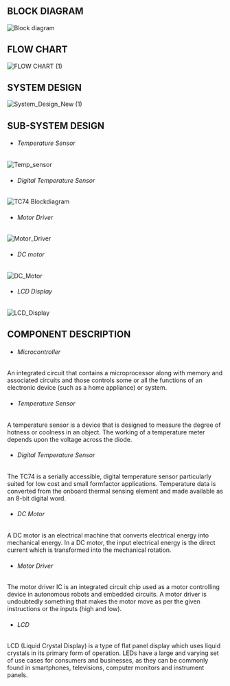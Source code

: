 
## **BLOCK DIAGRAM**

![Block diagram](https://user-images.githubusercontent.com/82401251/156115015-84153921-dd31-4c30-94d8-e386cb172375.jpg)

## **FLOW CHART**

![FLOW CHART (1)](https://user-images.githubusercontent.com/77672209/157167968-8d641a78-fa2c-47aa-a002-8536939590f6.jpg)


## **SYSTEM DESIGN**
![System_Design_New (1)](https://user-images.githubusercontent.com/82401251/156144583-f3b587f2-6b82-4e8c-b74f-8dd5eeca05de.jpg)


## **SUB-SYSTEM DESIGN**

- ###### Temperature Sensor
![Temp_sensor](https://user-images.githubusercontent.com/82401251/155829430-69dfbdf4-8e18-479d-82a5-5890bdd63461.jpg)

- ###### Digital Temperature Sensor
![TC74 Blockdiagram](https://user-images.githubusercontent.com/82401251/156115223-d06eb693-a7f5-4ea3-aeb3-0b63d7616825.jpg)


- ###### Motor Driver
![Motor_Driver](https://user-images.githubusercontent.com/82401251/155829441-028f8f0d-8781-414c-803c-7326ae053076.jpg)

- ###### DC motor
![DC_Motor](https://user-images.githubusercontent.com/82401251/155829443-ef79445e-574d-4c23-baef-0e214194746f.jpg)

- ###### LCD Display
![LCD_Display](https://user-images.githubusercontent.com/82401251/155829447-29c77360-9d51-42b6-aefa-786347ccd581.jpg)




## **COMPONENT DESCRIPTION**

-  ###### Microcontroller
An integrated circuit that contains a microprocessor along with memory and associated circuits and those controls some or all the functions of an electronic device (such as a home appliance) or system.

-  ###### Temperature Sensor
A temperature sensor is a device that is designed to measure the degree of hotness or coolness in an object. The working of a temperature meter depends upon the voltage across the diode.

- ###### Digital Temperature Sensor
The TC74 is a serially accessible, digital temperature sensor particularly suited for low cost and small formfactor applications. Temperature data is converted from the onboard thermal sensing element and made available as an 8-bit digital word.

- ###### DC Motor
A DC motor is an electrical machine that converts electrical energy into mechanical energy. In a DC motor, the input electrical energy is the direct current which is transformed into the mechanical rotation.

- ###### Motor Driver
The motor driver IC is an integrated circuit chip used as a motor controlling device in autonomous robots and embedded circuits. A motor driver is undoubtedly something that makes the motor move as per the given instructions or the inputs (high and low).

- ###### LCD
LCD (Liquid Crystal Display) is a type of flat panel display which uses liquid crystals in its primary form of operation. LEDs have a large and varying set of use cases for consumers and businesses, as they can be commonly found in smartphones, televisions, computer monitors and instrument panels.